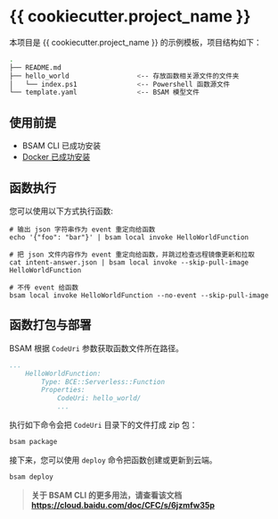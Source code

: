 # {{ cookiecutter.project_name }}

本项目是 {{ cookiecutter.project_name }} 的示例模板，项目结构如下：

```bash
.
├── README.md
├── hello_world                 <-- 存放函数相关源文件的文件夹
│   └── index.ps1               <-- Powershell 函数源文件
└── template.yaml               <-- BSAM 模型文件
```

## 使用前提

* BSAM CLI 已成功安装
* [Docker 已成功安装](https://www.docker.com/community-edition)

## 函数执行

您可以使用以下方式执行函数:

```
# 输出 json 字符串作为 event 重定向给函数
echo '{"foo": "bar"}' | bsam local invoke HelloWorldFunction

# 把 json 文件内容作为 event 重定向给函数，并跳过检查远程镜像更新和拉取
cat intent-answer.json | bsam local invoke --skip-pull-image HelloWorldFunction

# 不传 event 给函数
bsam local invoke HelloWorldFunction --no-event --skip-pull-image
```

## 函数打包与部署

BSAM 根据 `CodeUri` 参数获取函数文件所在路径。

```yaml
...
    HelloWorldFunction:
        Type: BCE::Serverless::Function
        Properties:
            CodeUri: hello_world/
            ...
```

执行如下命令会把 `CodeUri` 目录下的文件打成 zip 包：

```bash
bsam package
```

接下来，您可以使用 `deploy` 命令把函数创建或更新到云端。

```bash
bsam deploy
```

> **关于 BSAM CLI 的更多用法，请查看该文档 https://cloud.baidu.com/doc/CFC/s/6jzmfw35p**